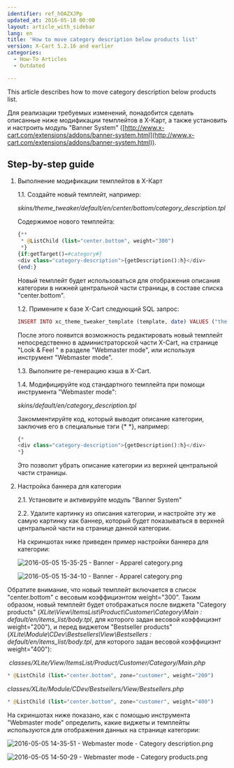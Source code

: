 ```yaml
---
identifier: ref_hOAZXJPp
updated_at: 2016-05-18 00:00
layout: article_with_sidebar
lang: en
title: 'How to move category description below products list'
version: X-Cart 5.2.16 and earlier
categories:
  - How-To Articles
  - Outdated

---
```


This article describes how to move category description below products list.

Для реализации требуемых изменений, понадобится сделать описанные ниже модификации темплейтов в Х-Карт, а также установить и настроить модуль "Banner System" ([http://www.x-cart.com/extensions/addons/banner-system.html](http://www.x-cart.com/extensions/addons/banner-system.html)).

## Step-by-step guide

1.  Выполнение модификации темплейтов в Х-Карт

    1.1\. Создайте новый темплейт, например:

    _skins/theme_tweaker/default/en/center/bottom/category_description.tpl_

    Содержимое нового темплейта:

    ```php
    {**
     * @ListChild (list="center.bottom", weight="300")
     *}
    {if:getTarget()=#category#}
    <div class="category-description">{getDescription():h}</div>
    {end:}
    ```

    Новый темплейт будет использоваться для отображения описания категории в нижней центральной части страницы, в составе списка "center.bottom".

    1.2\. Примените к базе X-Cart следующий SQL запрос:

    ```php
    INSERT INTO xc_theme_tweaker_template (template, date) VALUES ("theme_tweaker/default/en/center/bottom/category_description.tpl", UNIX_TIMESTAMP());
    ```

    После этого появится возможность редактировать новый темплейт непосредственно в администраторской части X-Cart, на странице "Look & Feel " в разделе "Webmaster mode", или используя инструмент "Webmaster mode".

    1.3\. Выполните ре-генерацию кэша в X-Cart.

    1.4\. Модифицируйте код стандартного темплейта при помощи инструмента "Webmaster mode":

    _skins/default/en/category_description.tpl_

    Закомментируйте код, который выводит описание категории, заключив его в специальные тэги {* *}, например:

    ```php
    {*
    <div class="category-description">{getDescription():h}</div>
    *}
    ```

    Это позволит убрать описание категории из верхней центральной части страницы.

2.  Настройка баннера для категории

    2.1\. Установите и активируйте модуль "Banner System"

    2.2\. Удалите картинку из описания категории, и настройте эту же самую картинку как баннер, который будет показываться в верхней центральной части на странице данной категории.

    На скриншотах ниже приведен пример настройки баннера для категории:

    ![2016-05-05 15-35-25 - Banner - Apparel category.png]({{site.baseurl}}/attachments/9307060/9439719.png)

    ![2016-05-05 15-34-10 - Banner - Apparel category.png]({{site.baseurl}}/attachments/9307060/9439718.png)

Обратите внимание, что новый темплейт включается в список "center.bottom" с весовым коэффициэнтом weight="300". Таким образом, новый темплейт будет отображаться после виджета "Category products" (_XLite\View\ItemsList\Product\Customer\Category\Main : default/en/items_list/body.tpl_, для которого задан весовой коэффициэнт weight="200"), и перед виджетом "Bestseller products" (_XLite\Module\CDev\Bestsellers\View\Bestsellers : default/en/items_list/body.tpl_, для которого задан весовой коэффициэнт weight="400"):

 _classes/XLite/View/ItemsList/Product/Customer/Category/Main.php_

```php
* @ListChild (list="center.bottom", zone="customer", weight="200")
```

_classes/XLite/Module/CDev/Bestsellers/View/Bestsellers.php_

```php
* @ListChild (list="center.bottom", zone="customer", weight="400")
```

На скриншотах ниже показано, как с помощью инструмента "Webmaster mode" определить, какие виджеты и темплейты используются для отображения данных на странице категории:

![2016-05-05 14-35-51 - Webmaster mode - Category description.png]({{site.baseurl}}/attachments/9307060/9439716.png)

![2016-05-05 14-50-29 - Webmaster mode - Category products.png]({{site.baseurl}}/attachments/9307060/9439717.png)
